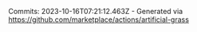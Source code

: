 Commits: 2023-10-16T07:21:12.463Z - Generated via https://github.com/marketplace/actions/artificial-grass
<br>

